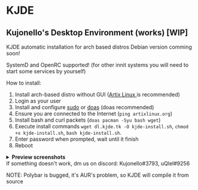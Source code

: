 # KJDE
## Kujonello's Desktop Environment (works) [WIP]

KJDE automatic installation for arch based distros
Debian version comming soon!

SystemD and OpenRC supported! (for other innit systems you will need to start some services by yourself)

How to install:
1.  Install arch-based distro without GUI (<a href="https://artixlinux.org">Artix Linux </a> is recommended)
2.   Login as your user
3. Install and configure [sudo](https://wiki.archlinux.org/title/Sudo) </a> or [doas](https://wiki.archlinux.org/title/Doas) (doas recommended)
4. Ensure you are connected to the Internet (`ping artixlinux.org`)
5. Install bash and curl packets (`doas pacman -Syu bash wget`)
6. Execute install commands `wget dl.kjde.tk -O kjde-install.sh`, `chmod +x kjde-install.sh`, `bash kjde-install.sh`.
7. Enter password when prompted, wait until it finish
8. Reboot

<details> <summary> <b> Preview screenshots </b> </summary>

![preview](preview.png)
![preview2](preview2.png)
![previe3](preview3.png)

</details>
If something doesn't work, dm us on discord:
Kujonello#3793,
uQlel#9256

NOTE: Polybar is bugged, it's AUR's problem, so KJDE will compile it from source 
